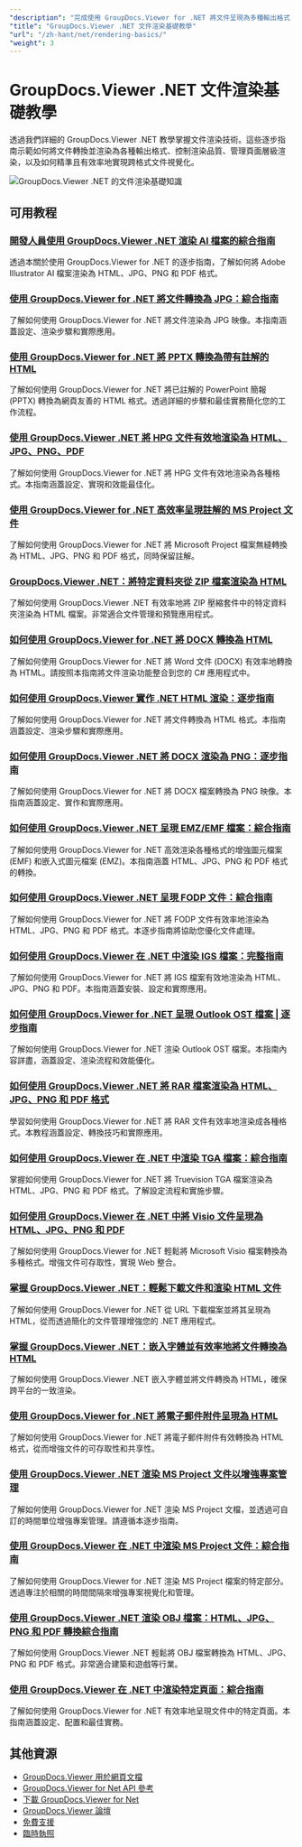 ```yaml
---
"description": "完成使用 GroupDocs.Viewer for .NET 將文件呈現為多種輸出格式（包括 HTML、PDF 和圖像格式）的教學。"
"title": "GroupDocs.Viewer .NET 文件渲染基礎教學"
"url": "/zh-hant/net/rendering-basics/"
"weight": 3
---
```


# GroupDocs.Viewer .NET 文件渲染基礎教學

透過我們詳細的 GroupDocs.Viewer .NET 教學掌握文件渲染技術。這些逐步指南示範如何將文件轉換並渲染為各種輸出格式、控制渲染品質、管理頁面層級渲染，以及如何精準且有效率地實現跨格式文件視覺化。

![GroupDocs.Viewer .NET 的文件渲染基礎知識](/viewer/rendering-basics/image.png)

## 可用教程

### [開發人員使用 GroupDocs.Viewer .NET 渲染 AI 檔案的綜合指南](./render-ai-groupdocs-viewer-net-guide/)
透過本關於使用 GroupDocs.Viewer for .NET 的逐步指南，了解如何將 Adobe Illustrator AI 檔案渲染為 HTML、JPG、PNG 和 PDF 格式。

### [使用 GroupDocs.Viewer for .NET 將文件轉換為 JPG：綜合指南](./render-documents-jpg-groupdocs-viewer-dotnet/)
了解如何使用 GroupDocs.Viewer for .NET 將文件渲染為 JPG 映像。本指南涵蓋設定、渲染步驟和實際應用。

### [使用 GroupDocs.Viewer for .NET 將 PPTX 轉換為帶有註解的 HTML](./render-pptx-notes-html-groupdocs-viewer-net/)
了解如何使用 GroupDocs.Viewer for .NET 將已註解的 PowerPoint 簡報 (PPTX) 轉換為網頁友善的 HTML 格式。透過詳細的步驟和最佳實務簡化您的工作流程。

### [使用 GroupDocs.Viewer .NET 將 HPG 文件有效地渲染為 HTML、JPG、PNG、PDF](./groupdocs-viewer-net-hpg-rendering-guide/)
了解如何使用 GroupDocs.Viewer for .NET 將 HPG 文件有效地渲染為各種格式。本指南涵蓋設定、實現和效能最佳化。

### [使用 GroupDocs.Viewer for .NET 高效率呈現註解的 MS Project 文件](./groupdocs-viewer-ms-project-notes-conversion/)
了解如何使用 GroupDocs.Viewer for .NET 將 Microsoft Project 檔案無縫轉換為 HTML、JPG、PNG 和 PDF 格式，同時保留註解。

### [GroupDocs.Viewer .NET：將特定資料夾從 ZIP 檔案渲染為 HTML](./groupdocs-viewer-dotnet-render-zip-folders-html/)
了解如何使用 GroupDocs.Viewer .NET 有效率地將 ZIP 壓縮套件中的特定資料夾渲染為 HTML 檔案。非常適合文件管理和預覽應用程式。

### [如何使用 GroupDocs.Viewer for .NET 將 DOCX 轉換為 HTML](./render-docx-html-groupdocs-viewer-dotnet/)
了解如何使用 GroupDocs.Viewer for .NET 將 Word 文件 (DOCX) 有效率地轉換為 HTML。請按照本指南將文件渲染功能整合到您的 C# 應用程式中。

### [如何使用 GroupDocs.Viewer 實作 .NET HTML 渲染：逐步指南](./implement-net-html-rendering-groupdocs-viewer/)
了解如何使用 GroupDocs.Viewer for .NET 將文件轉換為 HTML 格式。本指南涵蓋設定、渲染步驟和實際應用。

### [如何使用 GroupDocs.Viewer .NET 將 DOCX 渲染為 PNG：逐步指南](./render-docx-png-groupdocs-viewer-net/)
了解如何使用 GroupDocs.Viewer for .NET 將 DOCX 檔案轉換為 PNG 映像。本指南涵蓋設定、實作和實際應用。

### [如何使用 GroupDocs.Viewer .NET 呈現 EMZ/EMF 檔案：綜合指南](./render-emz-emf-groupdocs-viewer-dotnet/)
了解如何使用 GroupDocs.Viewer for .NET 高效渲染各種格式的增強圖元檔案 (EMF) 和嵌入式圖元檔案 (EMZ)。本指南涵蓋 HTML、JPG、PNG 和 PDF 格式的轉換。

### [如何使用 GroupDocs.Viewer .NET 呈現 FODP 文件：綜合指南](./render-fodp-documents-groupdocs-viewer-net/)
了解如何使用 GroupDocs.Viewer for .NET 將 FODP 文件有效率地渲染為 HTML、JPG、PNG 和 PDF 格式。本逐步指南將協助您優化文件處理。

### [如何使用 GroupDocs.Viewer 在 .NET 中渲染 IGS 檔案：完整指南](./render-igs-files-groupdocs-viewer-dotnet/)
了解如何使用 GroupDocs.Viewer for .NET 將 IGS 檔案有效地渲染為 HTML、JPG、PNG 和 PDF。本指南涵蓋安裝、設定和實際應用。

### [如何使用 GroupDocs.Viewer for .NET 呈現 Outlook OST 檔案 | 逐步指南](./render-outlook-ost-groupdocs-viewer-net/)
了解如何使用 GroupDocs.Viewer for .NET 渲染 Outlook OST 檔案。本指南內容詳盡，涵蓋設定、渲染流程和效能優化。

### [如何使用 GroupDocs.Viewer .NET 將 RAR 檔案渲染為 HTML、JPG、PNG 和 PDF 格式](./rendering-rar-archives-using-groupdocs-viewer-net/)
學習如何使用 GroupDocs.Viewer for .NET 將 RAR 文件有效率地渲染成各種格式。本教程涵蓋設定、轉換技巧和實際應用。

### [如何使用 GroupDocs.Viewer 在 .NET 中渲染 TGA 檔案：綜合指南](./render-tga-files-dotnet-groupdocs-viewer/)
掌握如何使用 GroupDocs.Viewer for .NET 將 Truevision TGA 檔案渲染為 HTML、JPG、PNG 和 PDF 格式。了解設定流程和實施步驟。

### [如何使用 GroupDocs.Viewer 在 .NET 中將 Visio 文件呈現為 HTML、JPG、PNG 和 PDF](./groupdocs-viewer-dotnet-render-visio-documents-html-jpg-png-pdf/)
了解如何使用 GroupDocs.Viewer for .NET 輕鬆將 Microsoft Visio 檔案轉換為多種格式。增強文件可存取性，實現 Web 整合。

### [掌握 GroupDocs.Viewer .NET：輕鬆下載文件和渲染 HTML 文件](./mastering-groupdocs-viewer-net-file-download-html-rendering/)
了解如何使用 GroupDocs.Viewer for .NET 從 URL 下載檔案並將其呈現為 HTML，從而透過簡化的文件管理增強您的 .NET 應用程式。

### [掌握 GroupDocs.Viewer .NET：嵌入字體並有效率地將文件轉換為 HTML](./embed-fonts-convert-docs-groupdocs-viewer-net/)
了解如何使用 GroupDocs.Viewer .NET 嵌入字體並將文件轉換為 HTML，確保跨平台的一致渲染。

### [使用 GroupDocs.Viewer for .NET 將電子郵件附件呈現為 HTML](./render-email-attachments-html-groupdocs-viewer-net/)
了解如何使用 GroupDocs.Viewer for .NET 將電子郵件附件有效轉換為 HTML 格式，從而增強文件的可存取性和共享性。

### [使用 GroupDocs.Viewer .NET 渲染 MS Project 文件以增強專案管理](./render-ms-project-docs-groupdocs-viewer-net/)
了解如何使用 GroupDocs.Viewer for .NET 渲染 MS Project 文檔，並透過可自訂的時間單位增強專案管理。請遵循本逐步指南。

### [使用 GroupDocs.Viewer 在 .NET 中渲染 MS Project 文件：綜合指南](./render-ms-project-dotnet-groupdocs-viewer/)
了解如何使用 GroupDocs.Viewer for .NET 渲染 MS Project 檔案的特定部分。透過專注於相關的時間間隔來增強專案視覺化和管理。

### [使用 GroupDocs.Viewer .NET 渲染 OBJ 檔案：HTML、JPG、PNG 和 PDF 轉換綜合指南](./render-obj-files-groupdocs-viewer-net/)
了解如何使用 GroupDocs.Viewer .NET 輕鬆將 OBJ 檔案轉換為 HTML、JPG、PNG 和 PDF 格式。非常適合建築和遊戲等行業。

### [使用 GroupDocs.Viewer 在 .NET 中渲染特定頁面：綜合指南](./groupdocs-viewer-net-rendering-pages-guide/)
了解如何使用 GroupDocs.Viewer for .NET 有效率地呈現文件中的特定頁面。本指南涵蓋設定、配置和最佳實務。

## 其他資源

- [GroupDocs.Viewer 用於網頁文檔](https://docs.groupdocs.com/viewer/net/)
- [GroupDocs.Viewer for Net API 參考](https://reference.groupdocs.com/viewer/net/)
- [下載 GroupDocs.Viewer for Net](https://releases.groupdocs.com/viewer/net/)
- [GroupDocs.Viewer 論壇](https://forum.groupdocs.com/c/viewer/9)
- [免費支援](https://forum.groupdocs.com/)
- [臨時執照](https://purchase.groupdocs.com/temporary-license/)